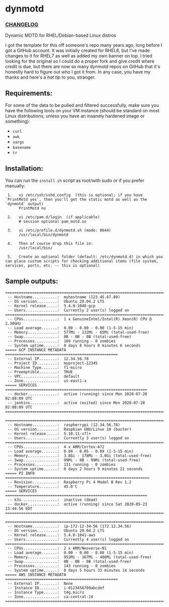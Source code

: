 # dynmotd

### [CHANGELOG](https://github.com/Neutrollized/dynmotd/blob/master/CHANGELOG.md)

Dynamic MOTD for RHEL/Debian-based Linux distros

I got the template for this off someone's repo many years ago, long before I got a GitHub account.  It was initially created for RHEL6, but I've made changes to it for RHEL7 as well as added my own banner on top.  I tried looking for the original so I could do a proper fork and give credit where credit is due, but there are now so many dynmotd repos on GitHub that it's honestly hard to figure out who I got it from.  In any case, you have my thanks and here's a *hat tip* to you, stranger.


## Requirements:
For some of the data to be pulled and filtered successfully, make sure you have the following tools on your VM instance (should be standard on most Linux distributions, unless you have an insanely hardened image or something):
- `curl`
- `awk`
- `xargs`
- `basename`
- `tr`


## Installation:

You can run the `install.sh` script as root/with sudo or if you prefer manually:

```
 1.   vi /etc/ssh/sshd_config  (this is optional; if you have `PrintMotd yes`, then you'll get the static motd as well as the `dynmotd` output)
      PrintMotd no

 2.   vi /etc/pam.d/login  (if applicable)
      # session optional pam_motd.so

 3.   vi /etc/profile.d/dynmotd.sh (mode: 0644)
      /usr/local/bin/dynmotd

 4.   Then of course drop this file in:
      /usr/local/bin/

 5.   Create an optional folder (default: /etc/dynmotd.d) in which you can place custom scripts for checking additional items (file system, services, ports, etc. -- this is optional)
```


## Sample outputs:

```
==============================================================================
 -- Hostname...........:  myhostname (123.45.67.89)
 -- OS version.........:  Ubuntu 20.04.2 LTS
 -- Kernel release.....:  5.4.0-1040-gcp
 -- Users..............:  Currently 2 user(s) logged on
==============================================================================
 -- CPUs...............:  1 x GenuineIntel/Intel(R) Xeon(R) CPU @ 2.30GHz
 -- Load average.......:  0.00 - 0.00 - 0.00 (1-5-15 min)
 -- Memory.............:  577Mi - 132Mi - 65Mi (total-used-free)
 -- Swap...............:  0B - 0B - 0B (total-used-free)
 -- Processes..........:  109 running - 0 zombies
 -- System uptime......:  0 days 8 hours 0 minutes 6 seconds
===== GCP INSTANCE METADATA ==================================================
 -- External IP........:  12.34.56.78
 -- Project ID.........:  myproject-12345
 -- Machine Type.......:  f1-micro
 -- Preemptible........:  TRUE
 -- VPC................:  default
 -- Zone...............:  us-east1-a
===== SERVICES ===============================================================
 -- docker.............:  active (running) since Mon 2020-07-20 02:08:09 UTC
 -- jenkins............:  active (exited) since Mon 2020-07-20 02:08:09 UTC
==============================================================================
```

```
==============================================================================
 -- Hostname...........:  raspberrypi (12.34.56.78)
 -- OS version.........:  Raspbian GNU/Linux 10 (buster)
 -- Kernel release.....:  5.10.11-v7l+
 -- Users..............:  Currently 3 user(s) logged on
==============================================================================
 -- CPUs...............:  4 x ARM/Cortex-A72
 -- Load average.......:  0.04 - 0.05 - 0.09 (1-5-15 min)
 -- Memory.............:  3.8Gi - 178Mi - 3.0Gi (total-used-free)
 -- Swap...............:  99Mi - 0B - 99Mi (total-used-free)
 -- Processes..........:  131 running - 0 zombies
 -- System uptime......:  0 days 2 hours 9 minutes 21 seconds
===== PI INFO ================================================================
 -- Revision...........:  Raspberry Pi 4 Model B Rev 1.2
 -- Temperature........:  45.0'C
===== SERVICES ===============================================================
 -- k3s................:  inactive (dead)
 -- docker.............:  active (running) since Sat 2020-05-23 13:44:56 EDT
==============================================================================
```

```
==============================================================================
 -- Hostname...........:  ip-172-12-34-56 (172.12.34.56)
 -- OS version.........:  Ubuntu 20.04.2 LTS
 -- Kernel release.....:  5.4.0-1041-aws
 -- Users..............:  Currently 4 user(s) logged on
==============================================================================
 -- CPUs...............:  2 x ARM/Neoverse-N1
 -- Load average.......:  0.00 - 0.00 - 0.00 (1-5-15 min)
 -- Memory.............:  952Mi - 167Mi - 486Mi (total-used-free)
 -- Swap...............:  0B - 0B - 0B (total-used-free)
 -- Processes..........:  143 running - 0 zombies
 -- System uptime......:  0 days 5 hours 33 minutes 14 seconds
===== AWS INSTANCE METADATA ==================================================
 -- External IP........:  None
 -- Instance ID........:  i-0123456789abcdef
 -- Instance Type......:  t4g.micro
 -- Zone...............:  ca-central-1d
==============================================================================
```
